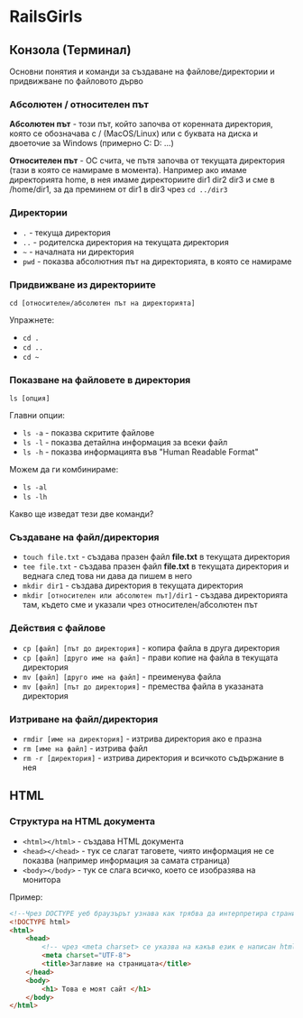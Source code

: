 # RailsGirls

## Конзола (Терминал)
Основни понятия и команди за създаване на файлове/директории и придвижване по файловото дърво

### Абсолютен / относителен път 
**Aбсолютен път** - този път, който започва от коренната директория, която се обозначава с / (МаcOS/Linux) или с буквата на диска и двоеточие за Windows (примерно C: D: ...)

**Относителен път** -  ОС счита, че пътя започва от текущата директория (тази в която се намираме в момента). Например ако имаме директорията home, в нея имаме директориите dir1 dir2 dir3 и сме в /home/dir1, за да преминем от dir1 в dir3 чрез `cd ../dir3`

### Директории 
- `.` - текуща директория
- `..` - родителска директория на текущата директория
- `~` - началната ни директория 
- `pwd` - показва абсолютния път на директорията, в която се намираме

### Придвижване из директориите
`cd [относителен/абсолютен път на директорията]`

Упражнете:
- `cd .`
- `cd ..`
- `cd ~`

### Показване на файловете в директория
`ls [опция]` 

Главни опции: 
- `ls -a` - показва скритите файлове
- `ls -l` - показва детайлна информация за всеки файл 
- `ls -h` - показва информацията във "Human Readable Format"

Moжем да ги комбинираме:
- `ls -al`
- `ls -lh`

Какво ще изведат тези две команди?

### Създаване на файл/директория
- `touch file.txt` - създава празен файл **file.txt** в текущата директория
- `tee file.txt` - създава празен файл **file.txt** в текущата директория и веднага след това ни дава да пишем в него 
- `mkdir dir1` - създава директория в текущата директория
- `mkdir [oтносителен или абсолютен път]/dir1` - създава директорията там, където сме и указали чрез относителен/абсолютен път

### Действия с файлове
- `cp [файл] [път до директория]` - копира файла в друга директория
- `cp [файл] [друго име на файл]` - прави копие на файла в текущата директория
- `mv [файл] [друго име на файл]` - преименува файла
- `mv [файл] [път до директория]` - премества файла в указаната директория

### Изтриване на файл/директория
- `rmdir [име на директория]` - изтрива директория ако е празна
- `rm [име на файл]` - изтрива файл
- `rm -r [директория]` - изтрива директория и всичкото съдържание в нея

## HTML 
### Структура на HTML документа
- `<html></html>` - създава HTML документа
- `<head></<head>` - тук се слагат таговете, чиято информация не се показва (например информация за самата страница)
- `<body></body>` - тук се слага всичко, което се изобразява на монитора

Пример: 
```html
<!--Чрез DOCTYPE уеб браузърът узнава как трябва да интерпретира страницата, като взима предвид версията на използвания език-->
<!DOCTYPE html> 
<html>
    <head>
        <!-- чрез <meta charset> се указва на какъв език е написан html документа -->
        <meta charset="UTF-8">
        <title>Заглавие на страницата</title>
    </head>
    <body>
        <h1> Това е моят сайт </h1>
    </body>
</html>
```
